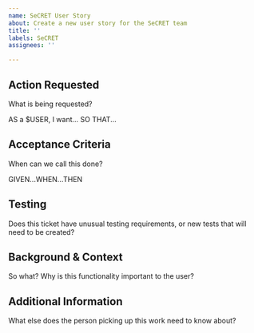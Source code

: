 ```yaml
---
name: SeCRET User Story
about: Create a new user story for the SeCRET team
title: ''
labels: SeCRET
assignees: ''

---
```


## Action Requested
What is being requested? 

AS a $USER, I want... SO THAT...

## Acceptance Criteria
When can we call this done?

GIVEN...WHEN...THEN

## Testing
Does this ticket have unusual testing requirements, or new tests that will need to be created?

## Background & Context
So what? Why is this functionality important to the user?

## Additional Information
What else does the person picking up this work need to know about?
